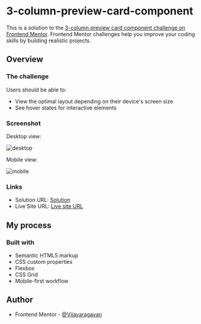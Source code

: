# 3-column-preview-card-component


This is a solution to the [3-column preview card component challenge on Frontend Mentor](https://www.frontendmentor.io/challenges/3column-preview-card-component-pH92eAR2-). Frontend Mentor challenges help you improve your coding skills by building realistic projects. 


## Overview

### The challenge

Users should be able to:

- View the optimal layout depending on their device's screen size
- See hover states for interactive elements

### Screenshot

Desktop view:

![desktop](https://user-images.githubusercontent.com/95960286/206893260-bb589714-23d2-417a-9e3f-319e5f26951b.png)

Mobile view:

![mobile](https://user-images.githubusercontent.com/95960286/206893272-4f627a6c-268b-46da-8c65-3f67c24eeea7.png)


### Links

- Solution URL: [Solution](https://www.frontendmentor.io/solutions/3column-preview-card-component-Rvy6cqZS7A)
- Live Site URL: [Live site URL](https://lucent-cucurucho-bd9d75.netlify.app/)

## My process

### Built with

- Semantic HTML5 markup
- CSS custom properties
- Flexbox
- CSS Grid
- Mobile-first workflow


## Author

- Frontend Mentor - [@Vijayaragavan](https://www.frontendmentor.io/profile/vijayaragavankts)
